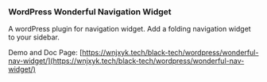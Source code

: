 ### WordPress Wonderful Navigation Widget

 A wordPress plugin for navigation widget. Add a folding navigation widget to your sidebar.

Demo and Doc Page: [https://wnjxyk.tech/black-tech/wordpress/wonderful-nav-widget/](https://wnjxyk.tech/black-tech/wordpress/wonderful-nav-widget/)


